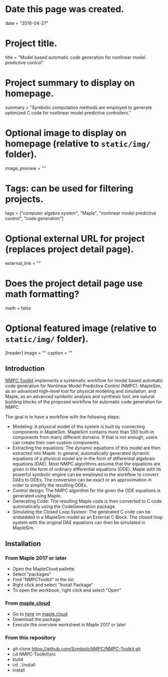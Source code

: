 # Date this page was created.
date = "2016-04-27"

# Project title.
title = "Model based automatic code generation for nonlinear model predictive control"

# Project summary to display on homepage.
summary = "Symbolic computation methods are employed to generate optimized C code for nonlinear model predictive controllers."

# Optional image to display on homepage (relative to `static/img/` folder).
image_preview = ""

# Tags: can be used for filtering projects.
tags = ["computer algebra system", "Maple", "nonlinear model predictive control", "code generation"]

# Optional external URL for project (replaces project detail page).
external_link = ""

# Does the project detail page use math formatting?
math = false

# Optional featured image (relative to `static/img/` folder).
[header]
image = ""
caption = ""

## Introduction

[NMPC Toolkit](https://github.com/SymbolicNMPC/NMPC-Toolkit) implements a systematic workflow for model based automatic code generation for Nonlinear Model Predictive Control (NMPC). MapleSim, as an advanced high-level tool for physical modeling and simulation, and Maple, as an advanced symbolic analysis and synthesis tool, are natural building blocks of the proposed workflow for automatic code generation for NMPC. 

The goal is to have a workflow with the following steps:

- Modeling: A physical model of the system is built by connecting components in MapleSim. MapleSim contains more than 550 built-in components from many different domains. If that is not enough, users can create their own custom components.
- Extracting the equations: The dynamic equations of this model are then extracted into Maple. In general, automatically generated dynamic equations of a physical model are in the form of differential algebraic equations (DAE). Most NMPC algorithms assume that the equations are given in the form of ordinary differential equations (ODE). Maple with its powerful symbolic engine can be employed in the workflow to convert DAEs to ODEs. The conversion can be exact or an approximation in order to simplify the resulting ODEs.
- Control design: The NMPC algorithm for the given the ODE equations is generated using Maple. 
- Generating Code: The resulting Maple code is then converted to C code automatically using the CodeGeneration package.
- Simulating the Closed Loop System: The generated C code can be embedded in a MapleSim model as an External C Block. The closed loop system with the original DAE equations can then be simulated in MapleSim.

## Installation

### From Maple 2017 or later
- Open the MapleCloud pallette
- Select "packages"
- Find "NMPCToolkit" in the list
- Right click and select "Install Package"
- To open the workbook, right click and select "Open"

### From [maple.cloud](https://maple.cloud)
- Go to [here](https://maple.cloud/#doc=5086116991467520) on [maple.cloud](https://maple.cloud)
- Download the package
- Execute the overview worksheet in Maple 2017 or later

### From this repository
- git clone https://github.com/SymbolicNMPC/NMPC-Toolkit.git
- cd NMPC-Toolkit\src
- build
- cd ..\install
- install

